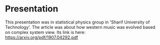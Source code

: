 # Presentation
This presentation was in statistical physics group in 'Sharif University of Technology'. The article was about how western music was evolved based on complex system view.
Its link is here:
https://arxiv.org/pdf/1907.04292.pdf

